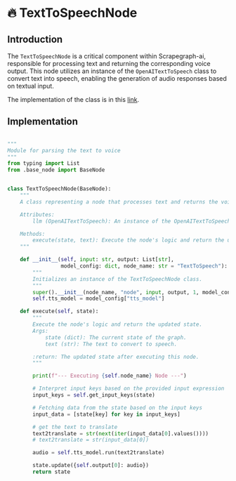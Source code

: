 # 🔥 TextToSpeechNode

## Introduction
The `TextToSpeechNode` is a critical component within Scrapegraph-ai, responsible for processing text and returning the corresponding voice output. This node utilizes an instance of the `OpenAITextToSpeech` class to convert text into speech, enabling the generation of audio responses based on textual input.

The implementation of the class is in this [link](https://github.com/VinciGit00/Scrapegraph-ai/blob/main/scrapegraphai/nodes/text_to_speech_node.py).

## Implementation
```python

"""
Module for parsing the text to voice
"""
from typing import List
from .base_node import BaseNode


class TextToSpeechNode(BaseNode):
    """
    A class representing a node that processes text and returns the voice.

    Attributes:
        llm (OpenAITextToSpeech): An instance of the OpenAITextToSpeech class.

    Methods:
        execute(state, text): Execute the node's logic and return the updated state.
    """

    def __init__(self, input: str, output: List[str],
                 model_config: dict, node_name: str = "TextToSpeech"):
        """
        Initializes an instance of the TextToSpeechNode class.
        """
        super().__init__(node_name, "node", input, output, 1, model_config)
        self.tts_model = model_config["tts_model"]

    def execute(self, state):
        """
        Execute the node's logic and return the updated state.
        Args:
            state (dict): The current state of the graph.
            text (str): The text to convert to speech.

        :return: The updated state after executing this node.
        """

        print(f"--- Executing {self.node_name} Node ---")

        # Interpret input keys based on the provided input expression
        input_keys = self.get_input_keys(state)

        # Fetching data from the state based on the input keys
        input_data = [state[key] for key in input_keys]

        # get the text to translate
        text2translate = str(next(iter(input_data[0].values())))
        # text2translate = str(input_data[0])

        audio = self.tts_model.run(text2translate)

        state.update({self.output[0]: audio})
        return state
```
